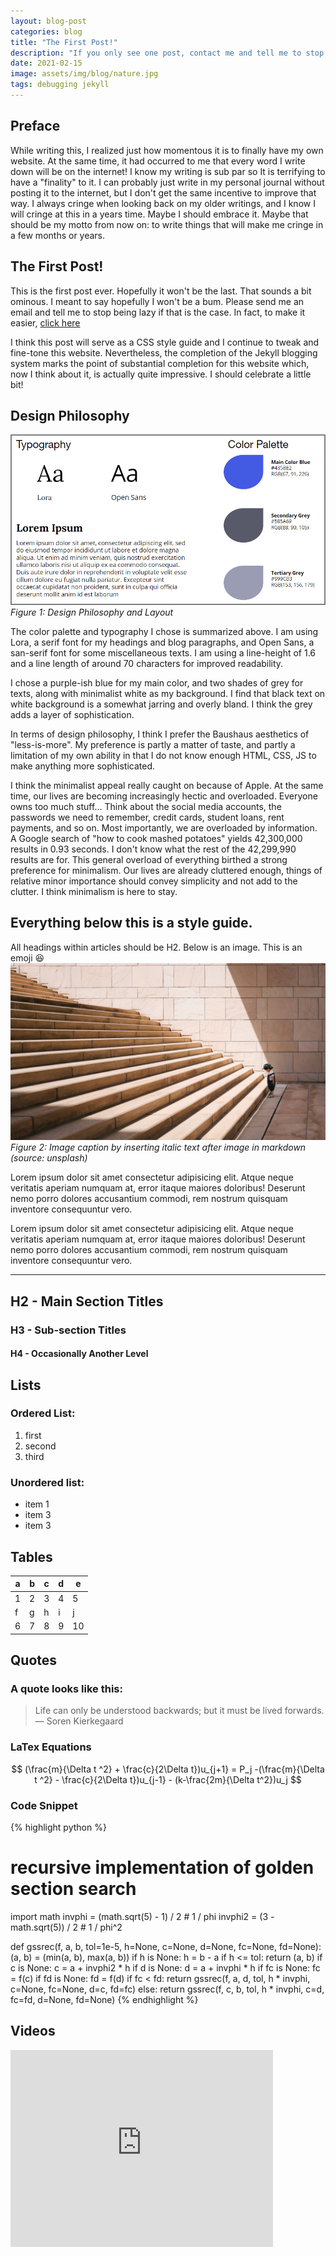 ```yaml
---
layout: blog-post
categories: blog
title: "The First Post!"
description: "If you only see one post, contact me and tell me to stop being lazy"
date: 2021-02-15
image: assets/img/blog/nature.jpg
tags: debugging jekyll
---
```

## Preface

While writing this, I realized just how momentous it is to finally have my own website. At the same time, it had occurred to me that every word I write down will be on the internet! I know my writing is sub par so It is terrifying to have a "finality" to it. I can probably just write in my personal journal without posting it to the internet, but I don't get the same incentive to improve that way. I always cringe when looking back on my older writings, and I know I will cringe at this in a years time. Maybe I should embrace it. Maybe that should be my motto from now on: to write things that will make me cringe in a few months or years.

## The First Post!
This is the first post ever. Hopefully it won't be the last. That sounds a bit ominous. I meant to say hopefully I won't be a bum. Please send me an email and tell me to stop being lazy if that is the case. In fact, to make it easier, [click here](mailto:temprobertdev@gmail.com?subject=stop-being-lazy...)

I think this post will serve as a CSS style guide and I continue to tweak and fine-tone this website. Nevertheless, the completion of the Jekyll blogging system marks the point of substantial completion for this website which, now I think about it, is actually quite impressive. I should celebrate a little bit!

## Design Philosophy
![coding-pic](/assets/img/blog/website-design.png)
*Figure 1: Design Philosophy and Layout*

The color palette and typography I chose is summarized above. I am using Lora, a serif font for my headings and blog paragraphs, and Open Sans, a san-serif font for some miscellaneous texts. I am using a line-height of 1.6 and a line length of around 70 characters for improved readability.

I chose a purple-ish blue for my main color, and two shades of grey for texts, along with minimalist white as my background. I find that black text on white background is a somewhat jarring and overly bland. I think the grey adds a layer of sophistication.

In terms of design philosophy, I think I prefer the Baushaus aesthetics of "less-is-more". My preference is partly a matter of taste, and partly a limitation of my own ability in that I do not know enough HTML, CSS, JS to make anything more sophisticated. 

I think the minimalist appeal really caught on because of Apple. At the same time, our lives are becoming increasingly hectic and overloaded. Everyone owns too much stuff... Think about the social media accounts, the passwords we need to remember, credit cards, student loans, rent payments, and so on. Most importantly, we are overloaded by information. A Google search of "how to cook mashed potatoes" yields 42,300,000 results in 0.93 seconds. I don't know what the rest of the 42,299,990 results are for. This general overload of everything birthed a strong preference for minimalism. Our lives are already cluttered enough, things of relative minor importance should convey simplicity and not add to the clutter. I think minimalism is here to stay.


## Everything below this is a style guide.

All headings within articles should be H2. Below is an image. This is an emoji :satisfied:
![](/assets/img/blog/nature.jpg)
*Figure 2: Image caption by inserting italic text after image in markdown (source: unsplash)*

Lorem ipsum dolor sit amet consectetur adipisicing elit. Atque neque veritatis aperiam numquam at, error itaque maiores doloribus! Deserunt nemo porro dolores accusantium commodi, rem nostrum quisquam inventore consequuntur vero.

Lorem ipsum dolor sit amet consectetur adipisicing elit. Atque neque veritatis aperiam numquam at, error itaque maiores doloribus! Deserunt nemo porro dolores accusantium commodi, rem nostrum quisquam inventore consequuntur vero.

***
## H2 - Main Section Titles
### H3 - Sub-section Titles
#### H4 - Occasionally Another Level


## Lists
### Ordered List:

1. first
2. second
3. third

### Unordered list:

* item 1
* item 3
* item 3


## Tables

| a | b | c | d | e  |
|---|---|---|---|----|
| 1 | 2 | 3 | 4 | 5  |
| f | g | h | i | j  |
| 6 | 7 | 8 | 9 | 10 |


## Quotes

### A quote looks like this:
> Life can only be understood backwards; but it must be lived forwards. — Soren Kierkegaard

### LaTex Equations

$$
(\frac{m}{\Delta t ^2}  + \frac{c}{2\Delta t})u_{j+1} = P_j -(\frac{m}{\Delta t ^2}  - \frac{c}{2\Delta t})u_{j-1} - (k-\frac{2m}{\Delta t^2})u_j
$$

### Code Snippet

{% highlight python %}
  # recursive implementation of golden section search
  import math
  invphi = (math.sqrt(5) - 1) / 2  # 1 / phi
  invphi2 = (3 - math.sqrt(5)) / 2  # 1 / phi^2

  def gssrec(f, a, b, tol=1e-5, h=None, c=None, d=None, fc=None, fd=None):
      (a, b) = (min(a, b), max(a, b))
      if h is None: h = b - a
      if h <= tol: return (a, b)
      if c is None: c = a + invphi2 * h
      if d is None: d = a + invphi * h
      if fc is None: fc = f(c)
      if fd is None: fd = f(d)
      if fc < fd:
          return gssrec(f, a, d, tol, h * invphi, c=None, fc=None, d=c, fd=fc)
      else:
          return gssrec(f, c, b, tol, h * invphi, c=d, fc=fd, d=None, fd=None)
{% endhighlight %}


## Videos

<div class="video-container">
<iframe width="420" height="315" src="https://www.youtube.com/embed/lM02vNMRRB0" frameborder="0" allow="accelerometer; autoplay; clipboard-write; encrypted-media; gyroscope; picture-in-picture" allowfullscreen></iframe>
</div>